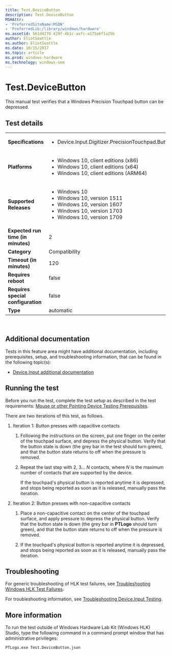 ```yaml
---
title: Test.DeviceButton
description: Test.DeviceButton
MSHAttr:
- 'PreferredSiteName:MSDN'
- 'PreferredLib:/library/windows/hardware'
ms.assetid: 561d4270-429f-4b1c-aafc-a175a6f1a25b
author: EliotSeattle
ms.author: EliotSeattle
ms.date: 10/15/2017
ms.topic: article
ms.prod: windows-hardware
ms.technology: windows-oem
---
```


# <span id="p_hlk_test.784c4fd2-25d9-4729-a413-a9a9f8997697"></span>Test.DeviceButton


This manual test verifies that a Windows Precision Touchpad button can be depressed.

## Test details
|||
|---|---|
| **Specifications**  | <ul><li>Device.Input.Digitizer.PrecisionTouchpad.Buttons</li></ul> |  
| **Platforms**   | <ul><li>Windows 10, client editions (x86)</li><li>Windows 10, client editions (x64)</li><li>Windows 10, client editions (ARM64)</li></ul> |
| **Supported Releases** | <ul><li>Windows 10</li><li>Windows 10, version 1511</li><li>Windows 10, version 1607</li><li>Windows 10, version 1703</li><li>Windows 10, version 1709</li></ul> |
|**Expected run time (in minutes)**| 2 |
|**Category**| Compatibility |
|**Timeout (in minutes)**| 120 |
|**Requires reboot**| false |
|**Requires special configuration**| false |
|**Type**| automatic |

 

## <span id="Additional_documentation"></span><span id="additional_documentation"></span><span id="ADDITIONAL_DOCUMENTATION"></span>Additional documentation


Tests in this feature area might have additional documentation, including prerequisites, setup, and troubleshooting information, that can be found in the following topic(s):

-   [Device.Input additional documentation](device-input-additional-documentation.md)

## <span id="Running_the_test"></span><span id="running_the_test"></span><span id="RUNNING_THE_TEST"></span>Running the test


Before you run the test, complete the test setup as described in the test requirements: [Mouse or other Pointing Device Testing Prerequisites](mouse-or-other-pointing-device-testing-prerequisites.md).

There are two iterations of this test, as follows.

1.  Iteration 1: Button presses with capacitive contacts

    1.  Following the instructions on the screen, put one finger on the center of the touchpad surface, and depress the physical button. Verify that the button state is down (the grey bar in the test should turn green), and that the button state returns to off when the pressure is removed.

    2.  Repeat the last step with 2, 3… *N* contacts, where *N* is the maximum number of contacts that are supported by the device.

        If the touchpad's physical button is reported anytime it is depressed, and stops being reported as soon as it is released, manually pass the iteration.

2.  Iteration 2: Button presses with non-capacitive contacts

    1.  Place a non-capacitive contact on the center of the touchpad surface, and apply pressure to depress the physical button. Verify that the button state is down (the grey bar in **PTLogo** should turn green), and that the button state returns to off when the pressure is removed.

    2.  If the touchpad's physical button is reported anytime it is depressed, and stops being reported as soon as it is released, manually pass the iteration.

## <span id="Troubleshooting"></span><span id="troubleshooting"></span><span id="TROUBLESHOOTING"></span>Troubleshooting


For generic troubleshooting of HLK test failures, see [Troubleshooting Windows HLK Test Failures](..\user\troubleshooting-windows-hlk-test-failures.md).

For troubleshooting information, see [Troubleshooting Device.Input Testing](troubleshooting-deviceinput-testing.md).

## <span id="More_information"></span><span id="more_information"></span><span id="MORE_INFORMATION"></span>More information


To run the test outside of Windows Hardware Lab Kit (Windows HLK) Studio, type the following command in a command prompt window that has administrative privileges:

``` syntax
PTLogo.exe Test.DeviceButton.json
```

 

 






